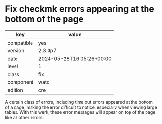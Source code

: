[//]: # (werk v2)
# Fix checkmk errors appearing at the bottom of the page

key        | value
---------- | ---
compatible | yes
version    | 2.3.0p7
date       | 2024-05-28T16:05:26+00:00
level      | 1
class      | fix
component  | wato
edition    | cre

A certain class of errors, including time out errors appeared at
the bottom of a page, making the error difficult to notice, especially
when viewing large tables. With this werk, these error messages
will appear on top of the page like all other errors.